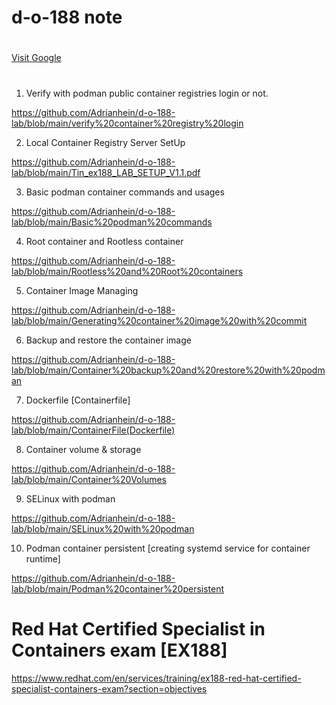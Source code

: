 # 
# 
# d-o-188 note
# 
[Visit Google](https://www.google.com)
# 
1) Verify with podman public container registries login or not.

https://github.com/Adrianhein/d-o-188-lab/blob/main/verify%20container%20registry%20login

2) Local Container Registry Server SetUp

https://github.com/Adrianhein/d-o-188-lab/blob/main/Tin_ex188_LAB_SETUP_V1.1.pdf

3) Basic podman container commands and usages

https://github.com/Adrianhein/d-o-188-lab/blob/main/Basic%20podman%20commands

4) Root container and Rootless container

https://github.com/Adrianhein/d-o-188-lab/blob/main/Rootless%20and%20Root%20containers

5) Container Image Managing

https://github.com/Adrianhein/d-o-188-lab/blob/main/Generating%20container%20image%20with%20commit

6) Backup and restore the container image

https://github.com/Adrianhein/d-o-188-lab/blob/main/Container%20backup%20and%20restore%20with%20podman

7) Dockerfile [Containerfile]

https://github.com/Adrianhein/d-o-188-lab/blob/main/ContainerFile(Dockerfile)

8) Container volume & storage

https://github.com/Adrianhein/d-o-188-lab/blob/main/Container%20Volumes

9) SELinux with podman

https://github.com/Adrianhein/d-o-188-lab/blob/main/SELinux%20with%20podman

10) Podman container persistent [creating systemd service for container runtime]

https://github.com/Adrianhein/d-o-188-lab/blob/main/Podman%20container%20persistent


# 
# Red Hat Certified Specialist in Containers exam [EX188]

https://www.redhat.com/en/services/training/ex188-red-hat-certified-specialist-containers-exam?section=objectives


